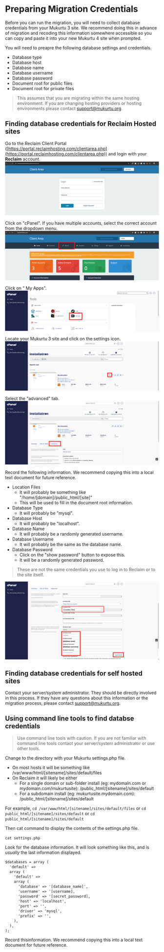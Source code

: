 # Preparing Migration Credentials

Before you can run the migration, you will need to collect database credentials from your Mukurtu 3 site. We recommend doing this in advance of migration and recoding this information somewhere accessible so you can copy and paste it into your new Mukurtu 4 site when prompted.

You will need to preapre the following database settings and credentials.
- Database type
- Database host
- Database name
- Database username
- Database password
- Document root for public files
- Document root for private files

> This assumes that you are migrating within the same hosting environment. If you are changing hosting providers or hosting environments please contact [support@mukurtu.org](mailto:support@mukurtu.org).

## Finding database credentials for Reclaim Hosted sites

Go to the Reclaim Client Portal ([https://portal.reclaimhosting.com/clientarea.php](https://portal.reclaimhosting.com/clientarea.php)) and login with your **Reclaim** account.
![migration-credentials-01](../embeds/migration-credentials-01.png)

Click on "cPanel". If you have multiple accounts, select the correct account from the dropdown menu.
![migration-credentials-02](../embeds/migration-credentials-02.png)

Click on " My Apps".
![migration-credentials-03](../embeds/migration-credentials-03.png)

Locate your Mukurtu 3 site and click on the settings icon.
![migration-credentials-04](../embeds/migration-credentials-04.png)

Select the "advanced" tab.
![migration-credentials-05](../embeds/migration-credentials-05.png)

Record the following information. We recommend copying this into a local text document for future reference.
- Location Files
  - It will probably be something like "/home/[domain]/public_html/[site]"
  - This will be used to fill in the document root information.
- Database Type
  - It will probably be "mysql".
- Database Host
  - It will probably be "localhost".
- Database Name
  - It will probably be a randomly generated username.
- Database Username
  - It will probably be the same as the database name.
- Database Password
  - Click on the "show password" button to expose this.
  - It will be a randomly generated password.
 
> These are not the same credentials you use to log in to Reclaim or to the site itself.

![migration-credentials-06](../embeds/migration-credentials-06.png)

## Finding database credentials for self hosted sites

Contact your server/system administrator. They should be directly involved in this process. If they have any questions about this information or the migration process, please contact [support@mukurtu.org](mailto:support@mukurtu.org).

## Using command line tools to find databse credentials

> Use command line tools with caution. If you are not familiar with command line tools contact your server/system administrator or use other tools.

Change to the directory with your Mukurtu settings.php file.
- On most hosts it will be something like /var/www/html/[sitename]/sites/default/files
- On Reclaim it will likely be either
  - For a single domain or sub-folder install (eg: mydomain.com or mydomain.com/mukurtusite): /public_html/[sitename]/sites/default
  - For a subdomain install (eg: mukurtusite.mydomain.com): /public_html/[sitename]/sites/default

For example,
```cd /var/www/html/[sitename]/sites/default/files```
or
```cd public_html/[sitename]/sites/default```
or 
```cd public_html/[sitename]/sites/default```

Then cat command to display the contents of the settings.php file.

```cat settings.php```

Look for the database information. It will look something like this, and is *usually* the last information displayed.

```
$databases = array (
  'default' =>
  array (
    'default' =>
    array (
      'database' => '[database_name]',
      'username' => '[username],
      'password' => '[secret_password],
      'host' => 'localhost',
      'port' => '',
      'driver' => 'mysql',
      'prefix' => '',
    ),
  ),
);
```

Record thisinformation. We recommend copying this into a local text document for future reference.
